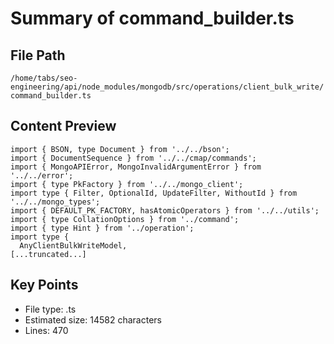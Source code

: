 # Summary of command_builder.ts
  
## File Path
`/home/tabs/seo-engineering/api/node_modules/mongodb/src/operations/client_bulk_write/command_builder.ts`

## Content Preview
```
import { BSON, type Document } from '../../bson';
import { DocumentSequence } from '../../cmap/commands';
import { MongoAPIError, MongoInvalidArgumentError } from '../../error';
import { type PkFactory } from '../../mongo_client';
import type { Filter, OptionalId, UpdateFilter, WithoutId } from '../../mongo_types';
import { DEFAULT_PK_FACTORY, hasAtomicOperators } from '../../utils';
import { type CollationOptions } from '../command';
import { type Hint } from '../operation';
import type {
  AnyClientBulkWriteModel,
[...truncated...]
```

## Key Points
- File type: .ts
- Estimated size: 14582 characters
- Lines: 470
